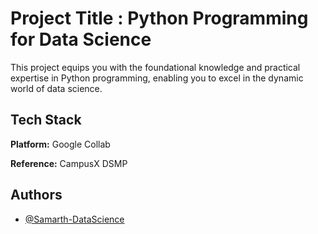 # Project Title : Python Programming for Data Science

This project equips you with the foundational knowledge and practical expertise in Python programming, enabling you to excel in the dynamic world of data science.


## Tech Stack

**Platform:** Google Collab

**Reference:** CampusX DSMP


## Authors

- [@Samarth-DataScience](https://github.com/Samarth-DataScience)

